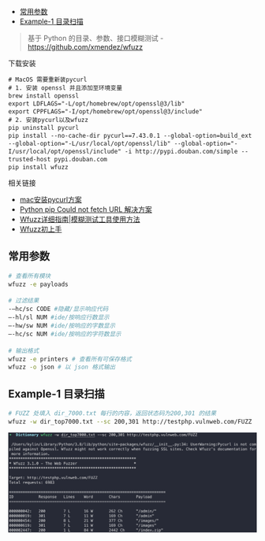 - [常用参数](#常用参数)
- [Example-1 目录扫描](#example-1-目录扫描)

> 基于 Python 的目录、参数、接口模糊测试 - https://github.com/xmendez/wfuzz

下载安装

```
# MacOS 需要重新装pycurl
# 1. 安装 openssl 并且添加至环境变量
brew install openssl
export LDFLAGS="-L/opt/homebrew/opt/openssl@3/lib"
export CPPFLAGS="-I/opt/homebrew/opt/openssl@3/include"
# 2. 安装pycurl以及wfuzz
pip uninstall pycurl
pip install --no-cache-dir pycurl==7.43.0.1 --global-option=build_ext --global-option="-L/usr/local/opt/openssl/lib" --global-option="-I/usr/local/opt/openssl/include" -i http://pypi.douban.com/simple --trusted-host pypi.douban.com
pip install wfuzz
```

相关链接
- [mac安装pycurl方案](https://segmentfault.com/q/1010000012674778)
- [Python pip Could not fetch URL 解决方案](https://blog.csdn.net/liulanba/article/details/115944889)
- [Wfuzz详细指南|模糊测试工具使用方法](https://www.ddosi.org/wfuzz-guide/)
- [Wfuzz初上手](https://gh0st.cn/archives/2018-10-28/1)

## 常用参数
```bash
# 查看所有模块
wfuzz -e payloads

# 过滤结果
-–hc/sc CODE #隐藏/显示响应代码
–-hl/sl NUM #ide/按响应行数显示
–-hw/sw NUM #ide/按响应的字数显示
–-hc/sc NUM #ide/按响应的字符数显示

# 输出格式
wfuzz -e printers # 查看所有可保存格式
wfuzz -o json # 以 json 格式输出
```

## Example-1 目录扫描
```bash
# FUZZ 处填入 dir_7000.txt 每行的内容，返回状态码为200,301 的结果
wfuzz -w dir_top7000.txt --sc 200,301 http://testphp.vulnweb.com/FUZZ
```
![图 1](../../../@attachment/images/Security/安全工具/ScanTools/wfuzz_1661567037361.png)  